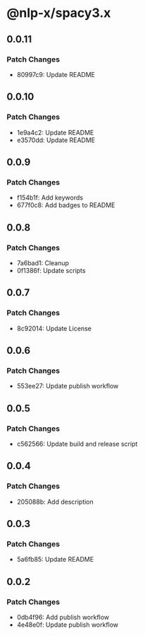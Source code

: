 # @nlp-x/spacy3.x

## 0.0.11

### Patch Changes

- 80997c9: Update README

## 0.0.10

### Patch Changes

- 1e9a4c2: Update README
- e3570dd: Update README

## 0.0.9

### Patch Changes

- f154b1f: Add keywords
- 677f0c8: Add badges to README

## 0.0.8

### Patch Changes

- 7a6bad1: Cleanup
- 0f1386f: Update scripts

## 0.0.7

### Patch Changes

- 8c92014: Update License

## 0.0.6

### Patch Changes

- 553ee27: Update publish workflow

## 0.0.5

### Patch Changes

- c562566: Update build and release script

## 0.0.4

### Patch Changes

- 205088b: Add description

## 0.0.3

### Patch Changes

- 5a6fb85: Update README

## 0.0.2

### Patch Changes

- 0db4f96: Add publish workflow
- 4e48e0f: Update publish workflow
